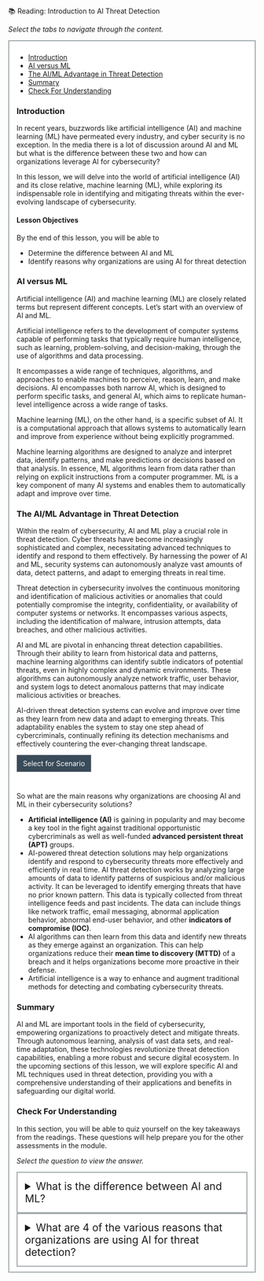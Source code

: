 📚 Reading: Introduction to AI Threat Detection

<p><em>Select the tabs to navigate through the content.</em></p>
<div style="margin: 1em 0%; padding: 10px 15px; border: 2px solid #A2AAAD; background: #ffffff; font-size: 100%; overflow: auto;">
<div class="enhanceable_content tabs">
<ul>
<li><a href="#fragment-1">Introduction</a></li>
<li><a href="#fragment-2">AI versus ML</a></li>
<li><a href="#fragment-3">The AI/ML Advantage in Threat Detection</a></li>
<li><a href="#fragment-4">Summary</a></li>
<li><a href="#fragment-5">Check For Understanding</a></li>
</ul>
<div id="fragment-1" style="overflow: auto:;">
<h3>Introduction</h3>
<p>In recent years, buzzwords like artificial intelligence (AI) and machine learning (ML) have permeated every industry, and cyber security is no exception. In the media there is a lot of discussion around AI and ML but what is the difference between these two and how can organizations leverage AI for cybersecurity?&nbsp;</p>
<p>In this lesson, we will delve into the world of artificial intelligence (AI) and its close relative, machine learning (ML), while exploring its indispensable role in identifying and mitigating threats within the ever-evolving landscape of cybersecurity.&nbsp;</p>
<h4>Lesson Objectives</h4>
<p>By the end of this lesson, you will be able to&nbsp;</p>
<ul>
<li>Determine the difference between AI and ML</li>
<li>Identify reasons why organizations are using AI for threat detection</li>
</ul>
</div>
<div id="fragment-2" style="overflow: auto:;">
<h3>AI versus ML</h3>
<p>Artificial intelligence (AI) and machine learning (ML) are closely related terms but represent different concepts. Let’s start with an overview of AI and ML.</p>
<p>Artificial intelligence refers to the development of computer systems capable of performing tasks that typically require human intelligence, such as learning, problem-solving, and decision-making, through the use of algorithms and data processing.</p>
<p>It encompasses a wide range of techniques, algorithms, and approaches to enable machines to perceive, reason, learn, and make decisions. AI encompasses both narrow AI, which is designed to perform specific tasks, and general AI, which aims to replicate human-level intelligence across a wide range of tasks.</p>
<p>Machine learning (ML), on the other hand, is a specific subset of AI. It is a computational approach that allows systems to automatically learn and improve from experience without being explicitly programmed.</p>
<p>Machine learning algorithms are designed to analyze and interpret data, identify patterns, and make predictions or decisions based on that analysis. In essence, ML algorithms learn from data rather than relying on explicit instructions from a computer programmer. ML is a key component of many AI systems and enables them to automatically adapt and improve over time.</p>
</div>
<div id="fragment-3" style="overflow: auto:;">
<h3>The AI/ML Advantage in Threat Detection&nbsp;</h3>
<p>Within the realm of cybersecurity, AI and ML play a crucial role in threat detection. Cyber threats have become increasingly sophisticated and complex, necessitating advanced techniques to identify and respond to them effectively. By harnessing the power of AI and ML, security systems can autonomously analyze vast amounts of data, detect patterns, and adapt to emerging threats in real time.</p>
<p>Threat detection in cybersecurity involves the continuous monitoring and identification of malicious activities or anomalies that could potentially compromise the integrity, confidentiality, or availability of computer systems or networks. It encompasses various aspects, including the identification of malware, intrusion attempts, data breaches, and other malicious activities.</p>
<p>AI and ML are pivotal in enhancing threat detection capabilities. Through their ability to learn from historical data and patterns, machine learning algorithms can identify subtle indicators of potential threats, even in highly complex and dynamic environments. These algorithms can autonomously analyze network traffic, user behavior, and system logs to detect anomalous patterns that may indicate malicious activities or breaches.</p>
<p>AI-driven threat detection systems can evolve and improve over time as they learn from new data and adapt to emerging threats. This adaptability enables the system to stay one step ahead of cybercriminals, continually refining its detection mechanisms and effectively countering the ever-changing threat landscape.</p>
<details style="margin-bottom: 2.5rem;">
<summary style="display: inline-block; background: #394a58; border: 1px solid #8A8B99; padding: 0.5rem 0.75rem; cursor: pointer;"><span style="color: #ffffff;">Select for Scenario </span></summary>
<h4 style="padding-left: 40px;">Consider the following scenario from the world of basketball:</h4>
<p style="padding-left: 40px;">If a programmer wrote an application that had a player dribbling a basketball, they could write the code for the player to dribble the ball similar to Lebron James.</p>
<p style="padding-left: 40px;">However, if the programmer then wanted the player to be able to dribble the ball like Michael Jordan or Kobe Bryant, they would have to manually reprogram the application with the new ways of dribbling the ball.</p>
<p style="padding-left: 40px;">With machine learning, the application could be fed data about each player’s dribbling technique and then adapt the application to each technique automatically.</p>
</details>
<p>So what are the main reasons why organizations are choosing AI and ML in their cybersecurity solutions?</p>
<ul>
<li><strong>Artificial intelligence (AI)</strong> is gaining in popularity and may become a key tool in the fight against traditional opportunistic cybercriminals as well as well-funded <strong>advanced persistent threat (APT)</strong> groups.</li>
<li>AI-powered threat detection solutions may help organizations identify and respond to cybersecurity threats more effectively and efficiently in real time. AI threat detection works by analyzing large amounts of data to identify patterns of suspicious and/or malicious activity. It can be leveraged to identify emerging threats that have no prior known pattern. This data is typically collected from threat intelligence feeds and past incidents. The data can include things like network traffic, email messaging, abnormal application behavior, abnormal end-user behavior, and other <strong>indicators of compromise (IOC)</strong>.</li>
<li>AI algorithms can then learn from this data and identify new threats as they emerge against an organization. This can help organizations reduce their <strong>mean time to discovery (MTTD)</strong> of a breach and it helps organizations become more proactive in their defense.</li>
<li>Artificial intelligence is a way to enhance and augment traditional methods for detecting and combating cybersecurity threats.</li>
</ul>
</div>
<div id="fragment-4" style="overflow: auto:;">
<h3>Summary</h3>
<p>AI and ML are important tools in the field of cybersecurity, empowering organizations to proactively detect and mitigate threats. Through autonomous learning, analysis of vast data sets, and real-time adaptation, these technologies revolutionize threat detection capabilities, enabling a more robust and secure digital ecosystem. In the upcoming sections of this lesson, we will explore specific AI and ML techniques used in threat detection, providing you with a comprehensive understanding of their applications and benefits in safeguarding our digital world.</p>
</div>
<div id="fragment-5" style="overflow: auto:;">
<h3>Check For Understanding</h3>
<p>In this section, you will be able to quiz yourself on the key takeaways from the readings. These questions will help prepare you for the other assessments in the module.&nbsp;</p>
<p><em>Select the question to view the answer.</em></p>
<details>
<summary style="padding: 15px; font-size: 150%; border: 2px solid #A2AAAD;">What is the difference between AI and ML?</summary>
<p style="margin-left: 10px;"><strong>Artificial intelligence (AI)</strong> refers to the development of computer systems capable of performing tasks that typically require human intelligence, such as learning, problem-solving, and decision-making, through the use of algorithms and data processing.</p>
<p style="margin-left: 10px;"><strong>Machine learning (ML)</strong>, is a specific subset of AI. It is a computational approach that allows systems to automatically learn and improve from experience without being explicitly programmed. ML algorithms learn from data rather than relying on explicit instructions from a computer programmer.</p>
<p style="margin-left: 10px;">ML is a key component of many AI systems and enables them to automatically adapt and improve over time.</p>
</details><details>
<summary style="padding: 15px; font-size: 150%; border: 2px solid #A2AAAD;">What are 4 of the various reasons that organizations are using AI for threat detection?</summary>
<ol style="list-style-type: decimal;">
<li>AI can be used to fight against traditional cyber criminals<strong> and&nbsp;</strong>Advanced Persistent Threat (APT) groups.&nbsp;</li>
<li>AI-powered threat detection solutions may help organizations identify and respond to cybersecurity threats more effectively.</li>
<li>AI threat detection works by analyzing large amounts of data to identify patterns of suspicious and/or malicious activity.</li>
<li>AI algorithms can then learn from this data and identify new threats as they emerge against an organization.</li>
</ol>
</details></div>
</div>
</div>